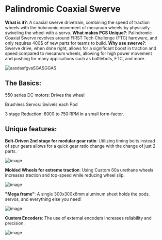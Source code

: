 # Palindromic Coaxial Swerve
**What is it?**: A coaxial swerve drivetrain, combining the speed of traction wheels with the holonomic movement of mecanum wheels by physically swiveling the wheel with a servo.
**What makes PCS Unique?**: Palindromic Coaxial Swerve revolves around FIRST Tech Challenge (FTC) hardware, and only requires 400$ of new parts for teams to build.
**Why use swerve?**: Swerve drive, when done right, allows for a significant boost in traction and speed compared to mecanum wheels, allowing for high power movement and pushing for many applications such as battlebots, FTC, and more.

![aasdasfgvaSGASGGAS](https://github.com/user-attachments/assets/db45992e-7b7a-4ab0-a434-86563c9dc0f4)


## The Basics:

550 series DC motors: Drives the wheel

Brushless Servos: Swivels each Pod

3 stage Reduction: 6000 to 750 RPM in a small form-factor.


## Unique features:

**Belt-Driven 2nd stage for modular gear ratio**: Utilizing timing belts instead of spur gears allows for a quick gear ratio change with the change of just 2 parts.

![image](https://github.com/user-attachments/assets/32f71dd9-77aa-4f8f-ac66-ead96eabcd63)


**Molded Wheels for extreme traction**: Using Custom 60a urethane wheels increases traction and top-speed while reducing wheel slip.

![image](https://github.com/user-attachments/assets/30127c58-f900-49a6-b361-c645a84bab3e)


**"Mega frame"**: A single 300x300x6mm aluminum sheet holds the pods, servos, and everything else you need!

![image](https://github.com/user-attachments/assets/9f678547-4f57-4868-8fe2-d0342955979a)


**Custom Encoders**: The use of external encoders increases reliability and precision.

![image](https://github.com/user-attachments/assets/79dcbb91-9b6a-4ea5-a4f1-49bb0331f890)

